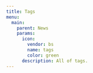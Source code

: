 ```yaml
---
title: Tags
menu:
  main:
    parent: News
    params:
      icon:
        vendor: bs
        name: tags
        color: green
      description: All of tags.
---
```



